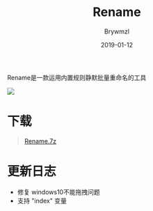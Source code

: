 ﻿---
layout:     post
title:      Rename
date:       2019-01-12
author:     Brywmzl
catalog: true
tags: []
categories: [系统工具]
---
Rename是一款运用内置规则静默批量重命名的工具

<!--more-->

![](/img/Brywmzl/Rename.png)

# 下载
> [Rename.7z](https://www.lanzous.com/i2v1iwj)

# 更新日志
* 修复 windows10不能拖拽问题
* 支持 "index" 变量